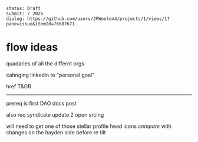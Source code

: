```
status: Draft
submit: ? 2025
dialog: https://github.com/users/JFWooten4/projects/1/views/1?pane=issue&itemId=76687671
```

# flow ideas

quadaries of all the differnt orgs

cahnging linkedin to "personal goal"

href T&GR

--- 

prereq is first DAO docs post

also req syndicate update 2 open srcing

will need to get one of those stellar profile head icons
_compare_ with changes on the hayden side before re tilt
